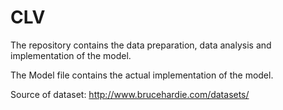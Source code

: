 # CLV
The repository contains the data preparation, data analysis and implementation of the model.

The Model file contains the actual implementation of the model.

Source of dataset: http://www.brucehardie.com/datasets/
